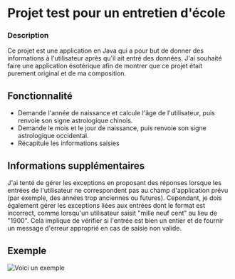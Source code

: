 # Projet test pour un entretien d'école

### Description
Ce projet est une application en Java qui a pour but de donner des informations à l'utilisateur après qu'il ait entré des données.
J'ai souhaité faire une application ésotérique afin de montrer que ce projet était purement original et de ma composition.

## Fonctionnalité 
* Demande l'année de naissance et calcule l'âge de l'utilisateur, puis renvoie son signe astrologique chinois.
* Demande le mois et le jour de naissance, puis renvoie son signe astrologique occidental.
* Récapitule les informations saisies

## Informations supplémentaires
J'ai tenté de gérer les exceptions en proposant des réponses lorsque les entrées de l'utilisateur ne correspondent pas au champ d'application prévu (par exemple, des années trop anciennes ou futures). 
Cependant, je dois également gérer les exceptions liées aux entrées dont le format est incorrect, comme lorsqu'un utilisateur saisit "mille neuf cent" au lieu de "1900".
Cela implique de vérifier si l'entrée est bien un entier et de fournir un message d'erreur approprié en cas de saisie non valide.

## Exemple 
![Voici un exemple](./Readme-exemple-sortie.png)
